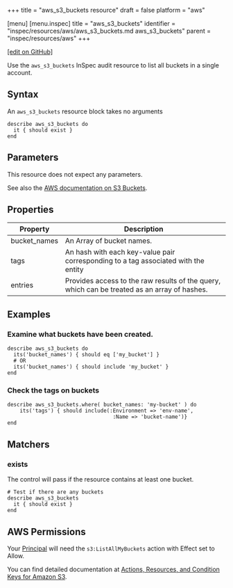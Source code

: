 +++
title = "aws_s3_buckets resource"
draft = false
platform = "aws"

[menu]
  [menu.inspec]
    title = "aws_s3_buckets"
    identifier = "inspec/resources/aws/aws_s3_buckets.md aws_s3_buckets"
    parent = "inspec/resources/aws"
+++

[\[edit on GitHub\]](https://github.com/inspec/inspec/blob/master/www/content/inspec/resources/aws_s3_buckets.md)

Use the `aws_s3_buckets` InSpec audit resource to list all buckets in a single account.

## Syntax

An `aws_s3_buckets` resource block takes no arguments

    describe aws_s3_buckets do
      it { should exist }
    end

## Parameters

This resource does not expect any parameters.

See also the [AWS documentation on S3 Buckets](https://docs.aws.amazon.com/AmazonS3/latest/dev/UsingBucket.html).

## Properties

| Property     | Description                                                                                  |
| ------------ | -------------------------------------------------------------------------------------------- |
| bucket_names | An Array of bucket names.                                                                    |
| tags         | An hash with each key-value pair corresponding to a tag associated with the entity           |
| entries      | Provides access to the raw results of the query, which can be treated as an array of hashes. |

## Examples

### Examine what buckets have been created.

    describe aws_s3_buckets do
      its('bucket_names') { should eq ['my_bucket'] }
      # OR
      its('bucket_names') { should include 'my_bucket' }
    end

### Check the tags on buckets

    describe aws_s3_buckets.where( bucket_names: 'my-bucket' ) do
        its('tags') { should include(:Environment => 'env-name',
                                      :Name => 'bucket-name')}
    end

## Matchers

### exists

The control will pass if the resource contains at least one bucket.

    # Test if there are any buckets
    describe aws_s3_buckets
      it { should exist }
    end

## AWS Permissions

Your [Principal](https://docs.aws.amazon.com/IAM/latest/UserGuide/intro-structure.html#intro-structure-principal) will need the `s3:ListAllMyBuckets` action with Effect set to Allow.

You can find detailed documentation at [Actions, Resources, and Condition Keys for Amazon S3](https://docs.aws.amazon.com/IAM/latest/UserGuide/list_amazons3.html).
